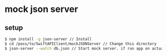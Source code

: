 # mock json server

## setup

~~~bash
$ npm install -g json-server // Install
$ cd /pass/to/SwiftAPIClient/mockJSONServer // Change this directory
$ json-server --watch db.json // Start mock server. if run app on actual machine, must add -h option
~~~
